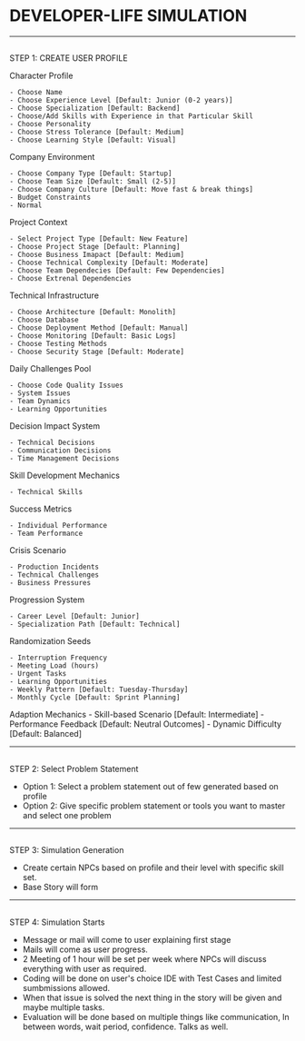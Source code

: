 # DEVELOPER-LIFE SIMULATION

---

##
STEP 1: CREATE USER PROFILE

Character Profile

    - Choose Name
    - Choose Experience Level [Default: Junior (0-2 years)]
    - Choose Specialization [Default: Backend]
    - Choose/Add Skills with Experience in that Particular Skill
    - Choose Personality
    - Choose Stress Tolerance [Default: Medium]
    - Choose Learning Style [Default: Visual]

Company Environment

    - Choose Company Type [Default: Startup]
    - Choose Team Size [Default: Small (2-5)]
    - Choose Company Culture [Default: Move fast & break things]
    - Budget Constraints
    - Normal

Project Context

    - Select Project Type [Default: New Feature]
    - Choose Project Stage [Default: Planning]
    - Choose Business Imapact [Default: Medium]
    - Choose Technical Complexity [Default: Moderate]
    - Choose Team Dependecies [Default: Few Dependencies]
    - Choose Extrenal Dependencies

Technical Infrastructure

    - Choose Architecture [Default: Monolith]
    - Choose Database
    - Choose Deployment Method [Default: Manual]
    - Choose Monitoring [Default: Basic Logs]
    - Choose Testing Methods
    - Choose Security Stage [Default: Moderate]

Daily Challenges Pool

    - Choose Code Quality Issues
    - System Issues
    - Team Dynamics
    - Learning Opportunities

Decision Impact System

    - Technical Decisions
    - Communication Decisions
    - Time Management Decisions

Skill Development Mechanics
    
    - Technical Skills

Success Metrics
    
    - Individual Performance
    - Team Performance

Crisis Scenario

    - Production Incidents
    - Technical Challenges
    - Business Pressures

Progression System

    - Career Level [Default: Junior]
    - Specialization Path [Default: Technical]

Randomization Seeds

    - Interruption Frequency
    - Meeting Load (hours)
    - Urgent Tasks
    - Learning Opportunities
    - Weekly Pattern [Default: Tuesday-Thursday]
    - Monthly Cycle [Default: Sprint Planning]

Adaption Mechanics
    - Skill-based Scenario [Default: Intermediate]
    - Performance Feedback [Default: Neutral Outcomes]
    - Dynamic Difficulty [Default: Balanced]

---
##
STEP 2: Select Problem Statement

- Option 1: Select a problem statement out of few generated based on profile
- Option 2: Give specific problem statement or tools you want to master and select one problem

---
##
STEP 3: Simulation Generation

- Create certain NPCs based on profile and their level with specific skill set.
- Base Story will form

---
##
STEP 4: Simulation Starts

- Message or mail will come to user explaining first stage
- Mails will come as user progress.
- 2 Meeting of 1 hour will be set per week where NPCs will discuss everything with user as required.
- Coding will be done on user's choice IDE with Test Cases and limited sumbmissions allowed.
- When that issue is solved the next thing in the story will be given and maybe multiple tasks.
- Evaluation will be done based on multiple things like communication, In between words, wait period, confidence. Talks as well.
